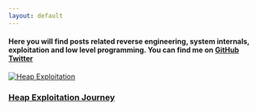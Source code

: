 ```yaml
---
layout: default
---
```


#### Here you will find posts related reverse engineering, system internals, exploitation and low level programming. You can find me on [GitHub](https://github.com/stackxbyte) [Twitter](https://x.com/c00l_k3d)

<!-- # **[Heap Exploitation Journey](posts/heap_exploitation/heap_exploitation_journey_part1.md)** -->


[![Heap Exploitation](./images/heap.jpg)](posts/heap_exploitation/heap.md)
### **[Heap Exploitation Journey](posts/heap_exploitation/heap.md)**

